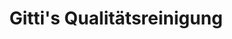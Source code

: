 ---
title: "Gitti's Qualitätsreinigung"
url: /innsbruck/gittis-qualitaetsreinigung/
shop: Wäscherei
---